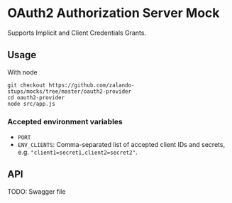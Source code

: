 # OAuth2 Authorization Server Mock

Supports Implicit and Client Credentials Grants.

## Usage

With node

    git checkout https://github.com/zalando-stups/mocks/tree/master/oauth2-provider
    cd oauth2-provider
    node src/app.js

### Accepted environment variables

* `PORT`
* `ENV_CLIENTS`: Comma-separated list of accepted client IDs and secrets, e.g. `"client1=secret1,client2=secret2"`.

## API

TODO: Swagger file